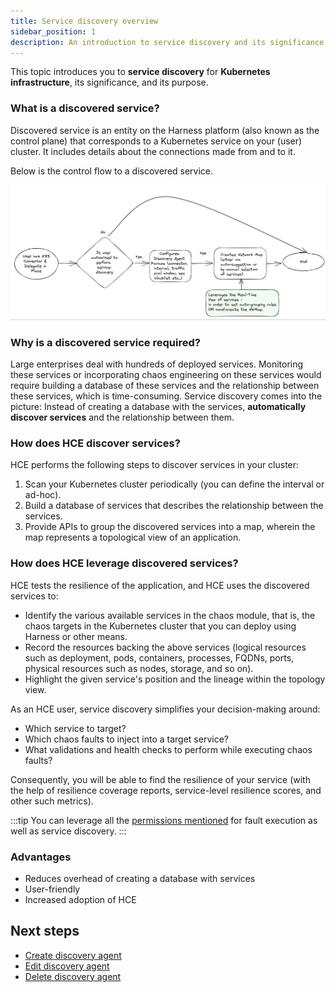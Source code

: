 ```yaml
---
title: Service discovery overview
sidebar_position: 1
description: An introduction to service discovery and its significance.
---
```


This topic introduces you to **service discovery** for **Kubernetes infrastructure**, its significance, and its purpose.

### What is a discovered service?
Discovered service is an entity on the Harness platform (also known as the control plane) that corresponds to a Kubernetes service on your (user) cluster. It includes details about the connections made from and to it.

Below is the control flow to a discovered service.

  ![](./static/intro/control-flow-1.png)

### Why is a discovered service required?

Large enterprises deal with hundreds of deployed services. Monitoring these services or incorporating chaos engineering on these services would require building a database of these services and the relationship between these services, which is time-consuming. Service discovery comes into the picture: Instead of creating a database with the services, **automatically discover services** and the relationship between them.

### How does HCE discover services?

HCE performs the following steps to discover services in your cluster:
1. Scan your Kubernetes cluster periodically (you can define the interval or ad-hoc).
2. Build a database of services that describes the relationship between the services.
3. Provide APIs to group the discovered services into a map, wherein the map represents a topological view of an application.

### How does HCE leverage discovered services?

HCE tests the resilience of the application, and HCE uses the discovered services to:

- Identify the various available services in the chaos module, that is, the chaos targets in the Kubernetes cluster that you can deploy using Harness or other means.
- Record the resources backing the above services (logical resources such as deployment, pods, containers, processes, FQDNs, ports, physical resources such as nodes, storage, and so on).
- Highlight the given service's position and the lineage within the topology view.

As an HCE user, service discovery simplifies your decision-making around:

- Which service to target?
- Which chaos faults to inject into a target service?
- What validations and health checks to perform while executing chaos faults?

Consequently, you will be able to find the resilience of your service (with the help of resilience coverage reports, service-level resilience scores, and other such metrics).

:::tip
You can leverage all the [permissions mentioned](/docs/chaos-engineering/architecture-and-security/security/security-templates/openshift-scc#run-service-account-as-a-cluster-admin) for fault execution as well as service discovery.
:::

### Advantages

- Reduces overhead of creating a database with services
- User-friendly
- Increased adoption of HCE

## Next steps

- [Create discovery agent](/docs/chaos-engineering/features/service-discovery/service-discovery-usage#customize-discovery-agent)
- [Edit discovery agent](/docs/chaos-engineering/features/service-discovery/service-discovery-usage#edit-discovery-agent)
- [Delete discovery agent](/docs/chaos-engineering/features/service-discovery/service-discovery-usage#delete-discovery-agent)